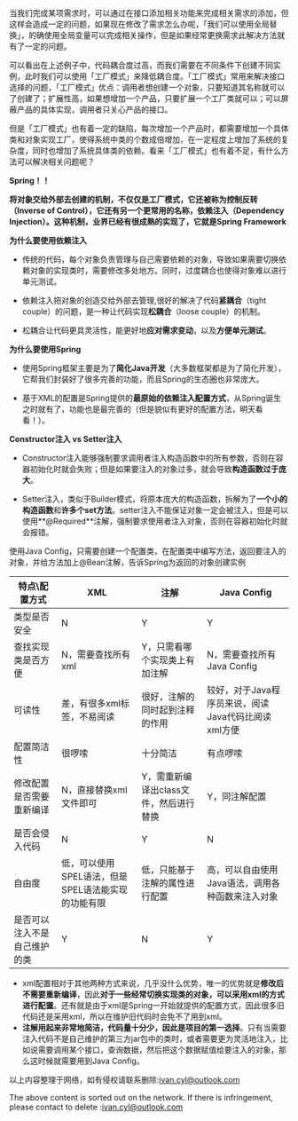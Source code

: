当我们完成某项需求时，可以通过在接口添加相关功能来完成相关需求的添加，但这样会造成一定的问题，如果现在修改了需求怎么办呢，「我们可以使用全局替换」，的确使用全局变量可以完成相关操作，但是如果经常更换需求此解决方法就有了一定的问题。

可以看出在上述例子中，代码耦合度过高，而我们需要在不同条件下创建不同实例，此时我们可以使用「工厂模式」来降低耦合度。「工厂模式」常用来解决接口选择的问题，「工厂模式」优点：调用者想创建一个对象，只要知道其名称就可以了创建了；扩展性高，如果想增加一个产品，只要扩展一个工厂类就可以；可以屏蔽产品的具体实现，调用者只关心产品的接口。

但是「工厂模式」也有着一定的缺陷，每次增加一个产品时，都需要增加一个具体类和对象实现工厂，使得系统中类的个数成倍增加，在一定程度上增加了系统的复杂度，同时也增加了系统具体类的依赖。看来「工厂模式」也有着不足，有什么方法可以解决相关问题呢？

**Spring！！**

**将对象交给外部去创建的机制，不仅仅是工厂模式，它还被称为控制反转（Inverse of Control），它还有另一个更常用的名称，依赖注入（Dependency Injection）。这种机制，业界已经有很成熟的实现了，它就是Spring Framework**



**为什么要使用依赖注入**

- 传统的代码，每个对象负责管理与自己需要依赖的对象，导致如果需要切换依赖对象的实现类时，需要修改多处地方。同时，过度耦合也使得对象难以进行单元测试。

- 依赖注入把对象的创造交给外部去管理,很好的解决了代码**紧耦合**（tight couple）的问题，是一种让代码实现**松耦合**（loose couple）的机制。

- 松耦合让代码更具灵活性，能更好地**应对需求变动**，以及**方便单元测试**。

  

**为什么要使用Spring**

- 使用Spring框架主要是为了**简化Java开发**（大多数框架都是为了简化开发），它帮我们封装好了很多完善的功能，而且Spring的生态圈也非常庞大。

- 基于XML的配置是Spring提供的**最原始的依赖注入配置方式**，从Spring诞生之时就有了，功能也是最完善的（但是貌似有更好的配置方法，明天看看！）。

  

**Constructor注入 vs Setter注入**

- Constructor注入能够强制要求调用者注入构造函数中的所有参数，否则在容器初始化时就会失败；但是如果要注入的对象过多，就会导致**构造函数过于庞大**。

- Setter注入，类似于Builder模式，将原本庞大的构造函数，拆解为了**一个小的构造函数**和**许多个set方法**。setter注入不能保证对象一定会被注入，但是可以使用**@Required**注解，强制要求使用者注入对象，否则在容器初始化时就会报错。

  

使用Java Config，只需要创建一个配置类，在配置类中编写方法，返回要注入的对象，并给方法加上@Bean注解，告诉Spring为返回的对象创建实例

| **特点\配置方式**            | XML                                                | 注解                                   | Java Config                                         |
| ---------------------------- | -------------------------------------------------- | -------------------------------------- | --------------------------------------------------- |
| 类型是否安全                 | N                                                  | Y                                      | Y                                                   |
| 查找实现类是否方便           | N，需要查找所有xml                                 | Y，只需看哪个实现类上有加注解          | N，需要查找所有Java Config                          |
| 可读性                       | 差，有很多xml标签，不易阅读                        | 很好，注解的同时起到注释的作用         | 较好，对于Java程序员来说，阅读Java代码比阅读xml方便 |
| 配置简洁性                   | 很啰嗦                                             | 十分简洁                               | 有点啰嗦                                            |
| 修改配置是否需要重新编译     | N，直接替换xml文件即可                             | Y，需重新编译出class文件，然后进行替换 | Y，同注解配置                                       |
| 是否会侵入代码               | N                                                  | Y                                      | N                                                   |
| 自由度                       | 低，可以使用SPEL语法，但是SPEL语法能实现的功能有限 | 低，只能基于注解的属性进行配置         | 高，可以自由使用Java语法，调用各种函数来注入对象    |
| 是否可以注入不是自己维护的类 | Y                                                  | N                                      | Y                                                   |

 

- xml配置相对于其他两种方式来说，几乎没什么优势，唯一的优势就是**修改后不需要重新编译**，因此**对于一些经常切换实现类的对象，可以采用xml的方式进行配置**。还有就是由于xml是Spring一开始就提供的配置方式，因此很多旧代码还是采用xml，所以在维护旧代码时会免不了用到xml。
- **注解用起来非常地简洁，代码量十分少，因此是项目的第一选择**。只有当需要注入代码不是自己维护的第三方jar包中的类时，或者需要更为灵活地注入，比如说需要调用某个接口，查询数据，然后把这个数据赋值给要注入的对象，那么这时候就需要用到Java Config。


以上内容整理于网络，如有侵权请联系删除:ivan.cyl@outlook.com

The above content is sorted out on the network. If there is infringement, please contact to delete :ivan.cyl@outlook.com
